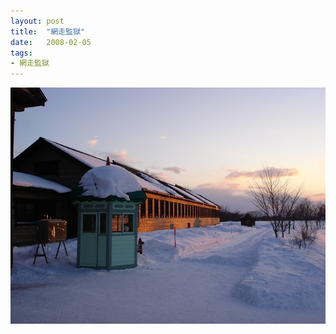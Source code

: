 ```yaml
---
layout: post
title:  "網走監獄"
date:   2008-02-05
tags:
- 網走監獄
---
```

![網走監獄](/media/2008-02-05-網走監獄.jpeg)
